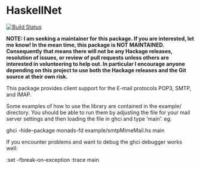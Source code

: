 HaskellNet
==========

[![Build Status](https://travis-ci.org/lemol/HaskellNet.svg)](https://travis-ci.org/lemol/HaskellNet)

**NOTE: I am seeking a maintainer for this package. If you are
interested, let me know! In the mean time, this package is NOT
MAINTAINED. Consequently that means there will not be any Hackage
releases, resolution of issues, or review of pull requests unless others
are interested in volunteering to help out. In particular I encourage
anyone depending on this project to use both the Hackage releases and
the Git source at their own risk.**

This package provides client support for the E-mail protocols POP3,
SMTP, and IMAP.

Some examples of how to use the library are contained in the example/
directory.  You should be able to run them by adjusting the file for
your mail server settings and then loading the file in ghci and type
'main'. eg.

  ghci -hide-package monads-fd example/smtpMimeMail.hs
  main

If you encounter problems and want to debug the ghci
debugger works well:

  :set -fbreak-on-exception
  :trace main
